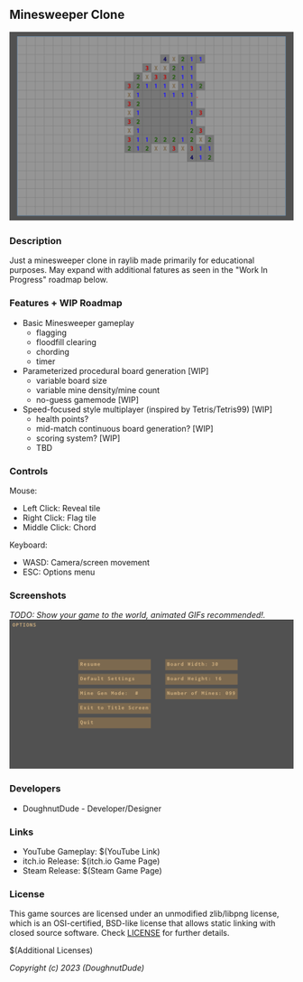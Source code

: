 ## Minesweeper Clone

![(Minesweeper Clone)](./minesweeper-clone/screenshots/screenshot002.png "Minesweeper Clone")

### Description

Just a minesweeper clone in raylib made primarily for educational purposes. May expand with additional fatures as seen in the "Work In Progress" roadmap below.

### Features + WIP Roadmap

 - Basic Minesweeper gameplay
   - flagging
   - floodfill clearing
   - chording
   - timer
 - Parameterized procedural board generation [WIP]
   - variable board size
   - variable mine density/mine count
   - no-guess gamemode [WIP]
 - Speed-focused style multiplayer (inspired by Tetris/Tetris99) [WIP]
   - health points?
   - mid-match continuous board generation? [WIP]
   - scoring system? [WIP]
   - TBD

### Controls

Mouse:
 - Left Click: Reveal tile
 - Right Click: Flag tile
 - Middle Click: Chord

Keyboard:
 - WASD: Camera/screen movement
 - ESC: Options menu

### Screenshots

_TODO: Show your game to the world, animated GIFs recommended!._
![(Options Screen)](./minesweeper-clone/screenshots/screenshot003.png "Options Screen")


### Developers

 - DoughnutDude - Developer/Designer

### Links

 - YouTube Gameplay: $(YouTube Link)
 - itch.io Release: $(itch.io Game Page)
 - Steam Release: $(Steam Game Page)

### License

This game sources are licensed under an unmodified zlib/libpng license, which is an OSI-certified, BSD-like license that allows static linking with closed source software. Check [LICENSE](./minesweeper-clone/LICENSE) for further details.

$(Additional Licenses)

*Copyright (c) 2023 (DoughnutDude)*
